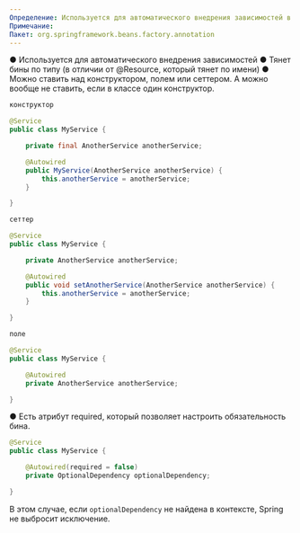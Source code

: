 ```yaml
---
Определение: Используется для автоматического внедрения зависимостей в компоненты, такие как сервисы, контроллеры и репозитории. Она позволяет Spring автоматически находить и предоставлять необходимые бины для классов, что упрощает конфигурацию и управление зависимостями в приложении.
Примечание: 
Пакет: org.springframework.beans.factory.annotation
---
```

● Используется для автоматического внедрения зависимостей
● Тянет бины по типу (в отличии от @Resource, который тянет по имени)
● Можно ставить над конструктором, полем или сеттером. А можно вообще не ставить, если в классе один конструктор.

```java
конструктор

@Service
public class MyService {

    private final AnotherService anotherService;

    @Autowired
    public MyService(AnotherService anotherService) {
        this.anotherService = anotherService;
    }

}

сеттер

@Service
public class MyService {

    private AnotherService anotherService;

    @Autowired
    public void setAnotherService(AnotherService anotherService) {
        this.anotherService = anotherService;
    }

}

поле

@Service
public class MyService {

    @Autowired
    private AnotherService anotherService;

}
```

● Есть атрибут required, который позволяет настроить обязательность бина.

```java
@Service
public class MyService {

    @Autowired(required = false)
    private OptionalDependency optionalDependency;

}
```

В этом случае, если `optionalDependency` не найдена в контексте, Spring не выбросит исключение.